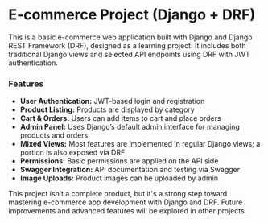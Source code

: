 # E-commerce Project (Django + DRF)

This is a basic e-commerce web application built with Django and Django REST Framework (DRF), designed as a learning project. It includes both traditional Django views and selected API endpoints using DRF with JWT authentication.

### Features
- **User Authentication:** JWT-based login and registration
- **Product Listing:** Products are displayed by category
- **Cart & Orders:** Users can add items to cart and place orders
- **Admin Panel:** Uses Django’s default admin interface for managing products and orders
- **Mixed Views:** Most features are implemented in regular Django views; a portion is also exposed via DRF
- **Permissions:** Basic permissions are applied on the API side
- **Swagger Integration:** API documentation and testing via Swagger
- **Image Uploads:** Product images can be uploaded by admin

This project isn’t a complete product, but it's a strong step toward mastering e-commerce app development with Django and DRF. Future improvements and advanced features will be explored in other projects.

